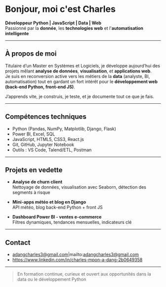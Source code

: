 # Bonjour, moi c'est Charles

**Développeur Python | JavaScript | Data | Web**  
Passionné par la **donnée**, les **technologies web** et l'**automatisation intelligente**

---

## À propos de moi

Titulaire d’un Master en Systèmes et Logiciels, je développe aujourd’hui des projets mêlant **analyse de données**, **visualisation**, et **applications web**.  
Je suis en reconversion active vers les métiers de la **data** (analyste, BI, automatisation) tout en gardant un fort intérêt pour le **développement web (back-end Python, front-end JS)**.

J’apprends vite, je construis, je teste, et je documente tout ce que je fais.

---

## Compétences techniques

- Python (Pandas, NumPy, Matplotlib, Django, Flask) 
- Power BI, Excel, SQL
- JavaScript, HTML5, CSS3, React.js
- Git, GitHub, Jupyter Notebook
- Outils : VS Code, Talend/ETL, Postman

---

## Projets en vedette

- **Analyse de churn client**  
  Nettoyage de données, visualisation avec Seaborn, détection des segments à risque  

- **Mini-apps météo et blog en Django**  
  API météo, blog back-end Python + front JS   

- **Dashboard Power BI - ventes e-commerce**  
  Filtres dynamiques, tendances mensuelles, indicateurs clé  

---

## Contact

- adangcharles3@gmail.com|mailto:adangcharles3@gmail.com
- https://www.linkedin.com/in/charles-mpon-a-dang-2b0649358

---

> En formation continue, curieux et ouvert aux opportunités dans la data ou le développement Python




